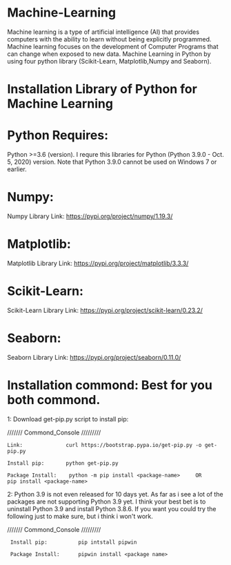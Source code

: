 # Machine-Learning
Machine learning is a type of artificial intelligence (AI) that provides computers with the ability to learn without being explicitly programmed. Machine learning focuses on the development of Computer Programs that can change when exposed to new data. Machine Learning in Python by using four python library (Scikit-Learn, Matplotlib,Numpy and Seaborn).
# Installation Library of Python for Machine Learning
# Python Requires:
Python >=3.6 (version). I requre this libraries for Python (Python 3.9.0 - Oct. 5, 2020) version.
Note that Python 3.9.0 cannot be used on Windows 7 or earlier.
# Numpy:
Numpy Library Link: https://pypi.org/project/numpy/1.19.3/
# Matplotlib:
Matplotlib Library Link: https://pypi.org/project/matplotlib/3.3.3/
# Scikit-Learn:
Scikit-Learn Library Link: https://pypi.org/project/scikit-learn/0.23.2/
# Seaborn:
Seaborn Library Link: https://pypi.org/project/seaborn/0.11.0/

# Installation commond: Best for you both commond.
1: Download get-pip.py script to install pip:

/////// Commond_Console /////////

    Link:              curl https://bootstrap.pypa.io/get-pip.py -o get-pip.py
   
    Install pip:       python get-pip.py
   
    Package Install:    python -m pip install <package-name>     OR     pip install <package-name>
   
2: Python 3.9 is not even released for 10 days yet. As far as i see a lot of the packages are not supporting Python 3.9 yet. I think your best bet is to uninstall Python      3.9 and install Python 3.8.6. If you want you could try the following just to make sure, but i think i won't work.

/////// Commond_Console /////////

     Install pip:          pip intstall pipwin
     
     Package Install:      pipwin install <package name>
